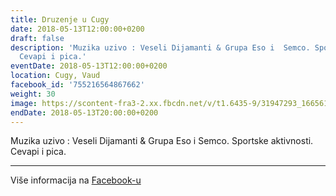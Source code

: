 ```yaml
---
title: Druzenje u Cugy
date: 2018-05-13T12:00:00+0200
draft: false
description: 'Muzika uzivo : Veseli Dijamanti & Grupa Eso i  Semco. Sportske aktivnosti.
  Cevapi i pica.'
eventDate: 2018-05-13T12:00:00+0200
location: Cugy, Vaud
facebook_id: '755216564867662'
weight: 30
image: https://scontent-fra3-2.xx.fbcdn.net/v/t1.6435-9/31947293_1665614486867697_1159691004425535488_n.jpg?_nc_cat=104&ccb=1-7&_nc_sid=9e60e4&_nc_ohc=ezvlAtCvMeUQ7kNvwF9x162&_nc_oc=AdlHxdQvBZ17QItUYLzCHdRlb9egef7xV0bpwhmDjnW0EB_oYec6fcX0nh5U--UhhYo&_nc_zt=23&_nc_ht=scontent-fra3-2.xx&edm=ABTKTjYEAAAA&_nc_gid=FpbBph8ZKgp8-THeh6NZLQ&oh=00_AfLZYMDBQI-VS-oFM8XOGcPiU78Weti_5IeOAJZU4E_kLQ&oe=684619DA
endDate: 2018-05-13T20:00:00+0200
---
```


Muzika uzivo : Veseli Dijamanti & Grupa Eso i  Semco. Sportske aktivnosti. Cevapi i pica.

---

Više informacija na [Facebook-u](https://facebook.com/events/755216564867662)